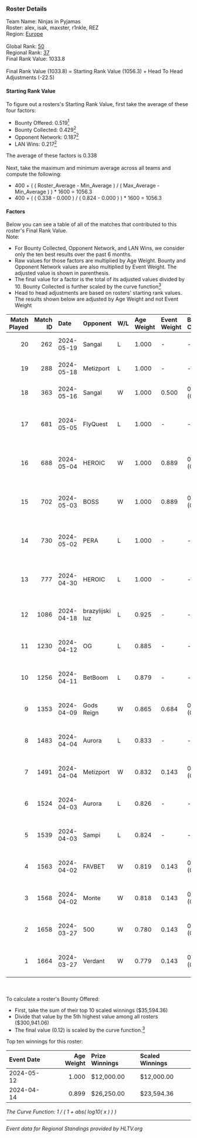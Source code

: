 ### Roster Details<br />
Team Name: Ninjas in Pyjamas<br />
Roster: alex, isak, maxster, r1nkle, REZ<br />
Region: [Europe]( ../standings_europe.md)<br />
<br />
Global Rank: [50](../standings_global.md)<br />
Regional Rank: [37]( ../standings_europe.md)<br />
Final Rank Value:  1033.8<br />
<br />
Final Rank Value (1033.8) = Starting Rank Value (1056.3) + Head To Head Adjustments (-22.5)<br />

#### Starting Rank Value<br />
To figure out a rosters's Starting Rank Value, first take the average of these four factors:<br />
- Bounty Offered: 0.519[<sup>1</sup>](#table2)
- Bounty Collected: 0.429[<sup>2</sup>](#table1)
- Opponent Network: 0.187[<sup>2</sup>](#table1)
- LAN Wins: 0.217[<sup>2</sup>](#table1)

The average of these factors is 0.338<br />
<br />
Next, take the maximum and minimum average across all teams and compute the following:<br />
- 400 + ( ( Roster_Average - Min_Average ) / ( Max_Average - Min_Average ) ) * 1600 = 1056.3
- 400 + ( ( 0.338 - 0.000 ) / ( 0.824 - 0.000 ) ) * 1600 = 1056.3


#### Factors<br />
Below you can see a table of all of the matches that contributed to this roster's Final Rank Value.<br />
Note:<br />

- For Bounty Collected, Opponent Network, and LAN Wins, we consider only the ten best results over the past 6 months.
- Raw values for those factors are multiplied by Age Weight. Bounty and Opponent Network values are also multiplied by Event Weight. The adjusted value is shown in parenthesis.
- The final value for a factor is the total of its adjusted values divided by 10. Bounty Collected is further scaled by the curve function[<sup>3</sup>](#curveFunction)
- Head to head adjustments are based on rosters' starting rank values. The results shown below are adjusted by Age Weight and not Event Weight
<span id="table1"></span><br />


| Match Played | Match ID | Date       | Opponent        | W/L | Age Weight | Event Weight | Bounty Collected | Opponent Network | LAN Wins  | H2H Adj. | Roster                                         |
| -: | -: | :- | :- | :- | :- | :- | :- | :- | :- | -: | :- |
|           20 |      262 | 2024-05-19 | Sangal          | L   | 1.000      | -            | -                | -                | -         |   -17.36 | alex, isak, maxster, r1nkle, REZ               |
|           19 |      288 | 2024-05-18 | Metizport       | L   | 1.000      | -            | -                | -                | -         |   -16.65 | alex, isak, maxster, r1nkle, REZ               |
|           18 |      363 | 2024-05-16 | Sangal          | W   | 1.000      | 0.500        | 0.166 (0.083)    | 0.911 (0.455)    | 0 (0.000) |    12.09 | alex, isak, maxster, r1nkle, REZ               |
|           17 |      681 | 2024-05-05 | FlyQuest        | L   | 1.000      | -            | -                | -                | -         |    -3.91 | alex, BluePho3nix, maxster, r1nkle, xKacpersky |
|           16 |      688 | 2024-05-04 | HEROIC          | W   | 1.000      | 0.889        | 0.322 (0.286)    | 0.662 (0.589)    | 1 (1.000) |    30.17 | alex, BluePho3nix, maxster, r1nkle, xKacpersky |
|           15 |      702 | 2024-05-03 | BOSS            | W   | 1.000      | 0.889        | 0.016 (0.014)    | 0.477 (0.424)    | 1 (1.000) |     8.52 | alex, BluePho3nix, maxster, r1nkle, xKacpersky |
|           14 |      730 | 2024-05-02 | PERA            | L   | 1.000      | -            | -                | -                | -         |   -22.88 | alex, BluePho3nix, maxster, r1nkle, xKacpersky |
|           13 |      777 | 2024-04-30 | HEROIC          | L   | 1.000      | -            | -                | -                | -         |    -1.00 | alex, BluePho3nix, maxster, r1nkle, xKacpersky |
|           12 |     1086 | 2024-04-18 | brazylijski luz | L   | 0.925      | -            | -                | -                | -         |   -23.23 | alex, BluePho3nix, maxster, r1nkle, REZ        |
|           11 |     1230 | 2024-04-12 | OG              | L   | 0.885      | -            | -                | -                | -         |    -8.35 | alex, BluePho3nix, maxster, r1nkle, REZ        |
|           10 |     1256 | 2024-04-11 | BetBoom         | L   | 0.879      | -            | -                | -                | -         |    -5.10 | alex, BluePho3nix, maxster, r1nkle, REZ        |
|            9 |     1353 | 2024-04-09 | Gods Reign      | W   | 0.865      | 0.684        | 0.082 (0.048)    | 0.228 (0.135)    | 0 (0.000) |     6.91 | alex, BluePho3nix, maxster, r1nkle, REZ        |
|            8 |     1483 | 2024-04-04 | Aurora          | L   | 0.833      | -            | -                | -                | -         |    -3.56 | alex, BluePho3nix, maxster, r1nkle, REZ        |
|            7 |     1491 | 2024-04-04 | Metizport       | W   | 0.832      | 0.143        | 0.088 (0.010)    | 0.860 (0.102)    | 0 (0.000) |    11.90 | alex, BluePho3nix, maxster, r1nkle, REZ        |
|            6 |     1524 | 2024-04-03 | Aurora          | L   | 0.826      | -            | -                | -                | -         |    -3.44 | alex, BluePho3nix, maxster, r1nkle, REZ        |
|            5 |     1539 | 2024-04-03 | Sampi           | L   | 0.824      | -            | -                | -                | -         |   -17.93 | alex, BluePho3nix, maxster, r1nkle, REZ        |
|            4 |     1563 | 2024-04-02 | FAVBET          | W   | 0.819      | 0.143        | 0.004 (0.000)    | 0.257 (0.030)    | 0 (0.000) |     4.18 | alex, BluePho3nix, maxster, r1nkle, REZ        |
|            3 |     1568 | 2024-04-02 | Monte           | W   | 0.818      | 0.143        | 0.181 (0.021)    | 0.611 (0.071)    | 0 (0.000) |    17.84 | alex, BluePho3nix, maxster, r1nkle, REZ        |
|            2 |     1658 | 2024-03-27 | 500             | W   | 0.780      | 0.143        | 0.002 (0.000)    | 0.436 (0.049)    | 0 (0.000) |     4.86 | alex, BluePho3nix, maxster, REZ, Silence       |
|            1 |     1664 | 2024-03-27 | Verdant         | W   | 0.779      | 0.143        | 0.013 (0.001)    | 0.162 (0.018)    | 0 (0.000) |     4.48 | alex, BluePho3nix, maxster, REZ, Silence       |

<br />
<span id="table2"></span><br />
To calculate a roster's Bounty Offered:<br />

- First, take the sum of their top 10 scaled winnings ($35,594.36)
- Divide that value by the 5th highest value among all rosters ($300,941.06)
- The final value (0.12) is scaled by the curve function.[<sup>3</sup>](#curveFunction)

Top ten winnings for this roster:<br />

| Event Date | Age Weight | Prize Winnings | Scaled Winnings |
| :- | -: | :- | :- |
| 2024-05-12 |      1.000 | $12,000.00     | $12,000.00      |
| 2024-04-14 |      0.899 | $26,250.00     | $23,594.36      |


<span id="curveFunction"></span>_The Curve Function: 1 / ( 1 + abs( log10( x ) ) )_<br />

---
_Event data for Regional Standings provided by HLTV.org_<br />
